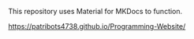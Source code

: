 This repository uses Material for MKDocs to function.

https://patribots4738.github.io/Programming-Website/
